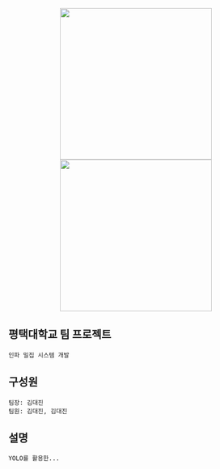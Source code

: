 <p align="center">
  <img src="https://github.com/user-attachments/assets/c2d4d830-6141-4da8-9952-28e750ab1c43" width="300">
  <img src="https://github.com/user-attachments/assets/3a89f014-558f-4191-ba25-583971a1c034" width="300">
</p>


## 평택대학교 팀 프로젝트
```
인파 밀집 시스템 개발
```
## 구성원
```
팀장: 김대진
팀원: 김대진, 김대진
```
## 설명
```
YOLO를 활용한...
```
